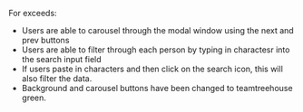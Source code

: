 For exceeds:
- Users are able to carousel through the modal window using the next and prev buttons
- Users are able to filter through each person by typing in charactesr into the search input field
- If users paste in characters and then click on the search icon, this will also filter the data.
- Background and carousel buttons have been changed to teamtreehouse green.